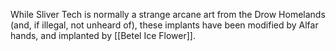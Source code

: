 While Sliver Tech is normally a strange arcane art from the Drow Homelands (and, if illegal, not unheard of), these implants have been modified by Alfar hands, and implanted by [[Betel Ice Flower]].